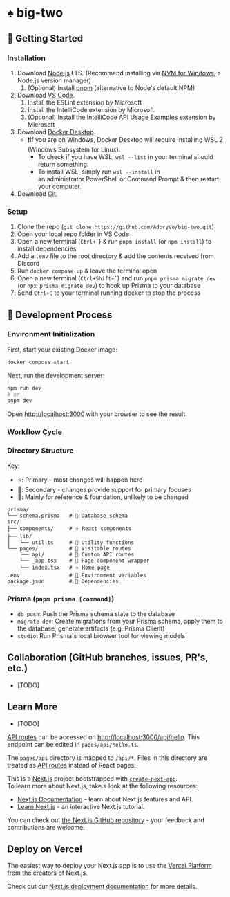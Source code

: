<h1>♠️ big-two </h1>

## 🚀 Getting Started

### Installation

1. Download [Node.js](https://nodejs.org/en/) LTS. (Recommend installing via [NVM for Windows](https://github.com/coreybutler/nvm-windows), a Node.js version manager)
    1. (Optional) Install [pnpm](https://pnpm.io/installation#using-corepack) (alternative to Node's default NPM)
2. Download [VS Code](https://code.visualstudio.com/).
    1. Install the ESLint extension by Microsoft
    2. Install the IntelliCode extension by Microsoft
    3. (Optional) Install the IntelliCode API Usage Examples extension by Microsoft
3. Download [Docker Desktop](https://www.docker.com/products/docker-desktop).
    - ❗If you are on Windows, Docker Desktop will require installing WSL 2 (Windows Subsystem for Linux). 
      - To check if you have WSL, `wsl --list` in your terminal should return something. 
      - To install WSL, simply run `wsl --install` in an administrator PowerShell or Command Prompt & then restart your computer. 
4. Download [Git](https://git-scm.com/downloads).

### Setup

1. Clone the repo (`git clone https://github.com/AdoryVo/big-two.git`)
2. Open your local repo folder in VS Code
3. Open a new terminal (`` Ctrl+` ``) & run `pnpm install` (or `npm install`) to install dependencies
4. Add a `.env` file to the root directory & add the contents received from Discord
5. Run `docker compose up` & leave the terminal open
6. Open a new terminal (`` Ctrl+Shift+` ``) and run `pnpm prisma migrate dev` (or `npx prisma migrate dev`) to hook up Prisma to your database
7. Send `Ctrl+C` to your terminal running docker to stop the process

## 👷 Development Process

### Environment Initialization

First, start your existing Docker image:

```bash
docker compose start
```

Next, run the development server:

```bash
npm run dev
# or
pnpm dev
```

Open [http://localhost:3000](http://localhost:3000) with your browser to see the result.

### Workflow Cycle

### Directory Structure

Key:
- ⭐: Primary - most changes will happen here
- 📝: Secondary - changes provide support for primary focuses
- 📄: Mainly for reference & foundation, unlikely to be changed
```
prisma/
└── schema.prisma   # 📄 Database schema
src/
├── components/     # ⭐ React components
├── lib/
│   └── util.ts     # 📝 Utility functions
└── pages/          # 📄 Visitable routes
    └── api/        # 📝 Custom API routes
    └── _app.tsx    # 📄 Page component wrapper
    └── index.tsx   # ⭐ Home page
.env                # 📝 Environment variables
package.json        # 📄 Dependencies
```

### Prisma (`pnpm prisma [command]`)
- `db push`: Push the Prisma schema state to the database
- `migrate dev`: Create migrations from your Prisma schema, apply them to the database, generate artifacts (e.g. Prisma Client)
- `studio`: Run Prisma's local browser tool for viewing models

## Collaboration (GitHub branches, issues, PR's, etc.)

- [TODO]

## Learn More

- [TODO]

[API routes](https://nextjs.org/docs/api-routes/introduction) can be accessed on [http://localhost:3000/api/hello](http://localhost:3000/api/hello). This endpoint can be edited in `pages/api/hello.ts`.

The `pages/api` directory is mapped to `/api/*`. Files in this directory are treated as [API routes](https://nextjs.org/docs/api-routes/introduction) instead of React pages.

This is a [Next.js](https://nextjs.org/) project bootstrapped with [`create-next-app`](https://github.com/vercel/next.js/tree/canary/packages/create-next-app).  
To learn more about Next.js, take a look at the following resources:

- [Next.js Documentation](https://nextjs.org/docs) - learn about Next.js features and API.
- [Learn Next.js](https://nextjs.org/learn) - an interactive Next.js tutorial.

You can check out [the Next.js GitHub repository](https://github.com/vercel/next.js/) - your feedback and contributions are welcome!

## Deploy on Vercel

The easiest way to deploy your Next.js app is to use the [Vercel Platform](https://vercel.com/new?utm_medium=default-template&filter=next.js&utm_source=create-next-app&utm_campaign=create-next-app-readme) from the creators of Next.js.

Check out our [Next.js deployment documentation](https://nextjs.org/docs/deployment) for more details.
